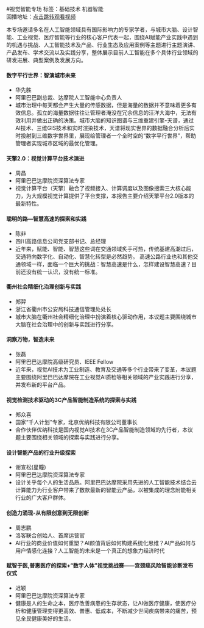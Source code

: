 #视觉智能专场标签：<kbd>基础技术</kbd> <kbd>机器智能</kbd><br>回播地址：[点击跳转观看视频](https://alhlsvodhls08.e.vhall.com/mp4record/视觉智能专场.mp4)本专场邀请多名在人工智能领域具有国际影响力的专家学者，与城市大脑、设计智能、工业视觉、医疗智能等行业的核心客户代表一起，围绕AI赋能产业实践中遇到的机遇与挑战、人工智能技术及产品、行业生态及应用案例等主题进行主题演讲、产品发布、学术交流以及实践分享，整体展示目前人工智能在多个具体行业领域的研发进展、典型案例及发展方向。#### 数字平行世界：智演城市未来* 华先胜* 阿里巴巴副总裁、达摩院人工智能中心负责人* 城市治理中每天都会产生大量的传感数据，但是海量的数据并不意味着更多有效信息。孤立的海量数据往往让管理者淹没在冗余信息的汪洋大海中，无法有效利用并做出正确的决策。城市大脑的知识图谱与三维重建引擎-天谱，通过AI技术、三维GIS技术和实时渲染技术，天谱将现实世界的数据融合分析后实时投射到三维数字世界里，展现给管理者一个全时空的“数字平行世界”，帮助管理者实现城市区域的最优化管理。#### 天擎2.0：视觉计算平台技术演进* 周昌* 阿里巴巴达摩院资深算法专家* 视觉计算平台（天擎）融合了视频接入、计算调度以及图像搜索三大核心能力，为大规模视觉计算提供了平台支撑，本报告主要介绍天擎平台2.0版本的最新特性。#### 聪明的路—智慧高速的探索和实践* 陈非* 四川高路信息公司党支部书记、总经理* 近年来，赋能、智能、智慧这些词在交通领域炙手可热，传统基建高潮过后，交通将向数字化、自动化、智慧化转型是必然趋势。  高速公路行业也和其他交通领域一样，面临一个巨大的挑战：智慧高速是什么，怎样建设智慧高速？目前还没有统一认识，没有统一标准。#### 衢州社会精细化治理创新与实践* 郑羿* 浙江省衢州市公安局科技通信管理处处长* 城市大脑在衢州社会精细化治理中扮演着核心驱动作用，本议题主要围绕城市大脑在社会治理中的创新与实践进行分享。#### 洞察万物，智造未来* 张磊* 阿里巴巴达摩院高级研究员、IEEE Fellow* 近年来，视觉AI技术为工业制造、教育及交通等多个行业带来了变革，本议题主要围绕阿里巴巴达摩院在工业视觉AI质检等相关领域的产业实践进行分享，并发布新的平台产品。#### 视觉检测技术驱动的3C产品智能制造系统的探索与实践* 郑众喜* 国家“千人计划”专家，北京优纳科技有限公司董事长* 合作伙伴优纳科技是国内视觉AI技术在3C产品智能制造领域的先行者，本议题主要围绕相关领域的探索与实践进行分享。#### 设计智能产品的行业升级探索* 谢宣松(星瞳)* 阿里巴巴达摩院资深算法专家* 设计关乎每个人的生活品质。阿里巴巴达摩院采用先进的人工智能技术结合云计算能力为行业客户带来了数款最新的智能云产品，以被集成的理念附能相关行业的广大客户群体。#### 创造力涌现-从有限创意到无限创新* 周志鹏* 洛客联合创始人、首席运营官*  AI行业的商业价值如何重塑？AI颜值背后如何构建系统化思维？AI产品如何与用户情感化连接？人工智能的未来是一个真正的想象力经济时代#### 赋智于医,普惠医疗的探索+“数字人体”视觉挑战赛——宫颈癌风险智能诊断发布仪式* 迟颖* 阿里巴巴达摩院资深算法专家* 健康是人的生命之本，医疗改善病患的生存状态，让AI做医疗健康，使医疗分析和健康管理变得更高效、普惠、低成本，不断减少世间疾病带来的痛苦，预见全民健康美好的生活。